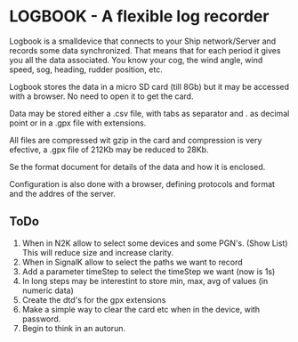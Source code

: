 # LOGBOOK - A flexible log recorder

Logbook is a smalldevice that connects to your Ship network/Server and
records some data synchronized. That means that for each period it 
gives you all the data associated. You know your cog, the wind angle,
wind speed, sog, heading, rudder position, etc.

Logbook stores the data in a micro SD card (till 8Gb) but it may be 
accessed with a browser. No need to open it to get the card.

Data may be stored either a .csv file, with tabs as separator and . as decimal point
or in a .gpx file with extensions.

All files are compressed wit gzip in the card and compression is very efective, a .gpx
file of 212Kb may be reduced to 28Kb. 

Se the format document for details of the data and how it is enclosed. 

Configuration is also done with a browser, defining protocols and format
and the addres of the server.

## ToDo

1. When in N2K allow to select some devices and some PGN's. (Show List) This will reduce size and increase clarity.
2. When in SignalK allow to select the paths we want to record
3. Add a parameter timeStep to select the timeStep we want (now is 1s)
4. In long steps may be interestint to store min, max, avg of values (in numeric data)
5. Create the dtd's for the gpx extensions
6. Make a simple way to clear the card etc when in the device, with password.
7. Begin to think in an autorun.
